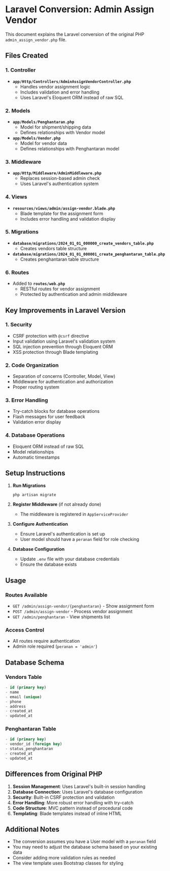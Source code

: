 # Laravel Conversion: Admin Assign Vendor

This document explains the Laravel conversion of the original PHP `admin_assign_vendor.php` file.

## Files Created

### 1. Controller
- **`app/Http/Controllers/AdminAssignVendorController.php`**
  - Handles vendor assignment logic
  - Includes validation and error handling
  - Uses Laravel's Eloquent ORM instead of raw SQL

### 2. Models
- **`app/Models/Penghantaran.php`**
  - Model for shipment/shipping data
  - Defines relationships with Vendor model
- **`app/Models/Vendor.php`**
  - Model for vendor data
  - Defines relationships with Penghantaran model

### 3. Middleware
- **`app/Http/Middleware/AdminMiddleware.php`**
  - Replaces session-based admin check
  - Uses Laravel's authentication system

### 4. Views
- **`resources/views/admin/assign-vendor.blade.php`**
  - Blade template for the assignment form
  - Includes error handling and validation display

### 5. Migrations
- **`database/migrations/2024_01_01_000000_create_vendors_table.php`**
  - Creates vendors table structure
- **`database/migrations/2024_01_01_000001_create_penghantaran_table.php`**
  - Creates penghantaran table structure

### 6. Routes
- Added to **`routes/web.php`**
  - RESTful routes for vendor assignment
  - Protected by authentication and admin middleware

## Key Improvements in Laravel Version

### 1. **Security**
- CSRF protection with `@csrf` directive
- Input validation using Laravel's validation system
- SQL injection prevention through Eloquent ORM
- XSS protection through Blade templating

### 2. **Code Organization**
- Separation of concerns (Controller, Model, View)
- Middleware for authentication and authorization
- Proper routing system

### 3. **Error Handling**
- Try-catch blocks for database operations
- Flash messages for user feedback
- Validation error display

### 4. **Database Operations**
- Eloquent ORM instead of raw SQL
- Model relationships
- Automatic timestamps

## Setup Instructions

1. **Run Migrations**
   ```bash
   php artisan migrate
   ```

2. **Register Middleware** (if not already done)
   - The middleware is registered in `AppServiceProvider`

3. **Configure Authentication**
   - Ensure Laravel's authentication is set up
   - User model should have a `peranan` field for role checking

4. **Database Configuration**
   - Update `.env` file with your database credentials
   - Ensure the database exists

## Usage

### Routes Available
- `GET /admin/assign-vendor/{penghantaran}` - Show assignment form
- `POST /admin/assign-vendor` - Process vendor assignment
- `GET /admin/penghantaran` - View shipments list

### Access Control
- All routes require authentication
- Admin role required (`peranan = 'admin'`)

## Database Schema

### Vendors Table
```sql
- id (primary key)
- name
- email (unique)
- phone
- address
- created_at
- updated_at
```

### Penghantaran Table
```sql
- id (primary key)
- vendor_id (foreign key)
- status_penghantaran
- created_at
- updated_at
```

## Differences from Original PHP

1. **Session Management**: Uses Laravel's built-in session handling
2. **Database Connection**: Uses Laravel's database configuration
3. **Security**: Built-in CSRF protection and validation
4. **Error Handling**: More robust error handling with try-catch
5. **Code Structure**: MVC pattern instead of procedural code
6. **Templating**: Blade templates instead of inline HTML

## Additional Notes

- The conversion assumes you have a User model with a `peranan` field
- You may need to adjust the database schema based on your existing data
- Consider adding more validation rules as needed
- The view template uses Bootstrap classes for styling 